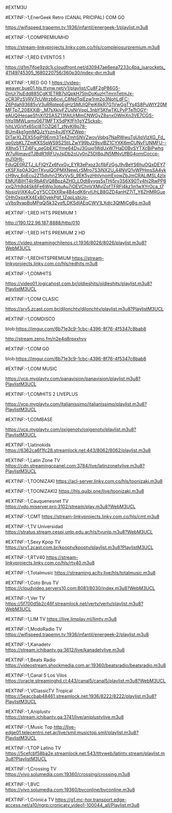 #EXTM3U

#EXTINF:-1,EnerGeek Retro (CANAL PRICIPAL) COM GO

https://wifispeed.trapemn.tv:1936/infantil/energeek-1/playlist.m3u8

#EXTINF:-1,COMPREMIUMHD

https://stream-linkyprojects.linky.com.co/hls/complejosurpremium.m3u8

#EXTINF:-1,RED EVENTOS 1

https://d1m7jfoe9zdc1j.cloudfront.net/d30947ae6eea7233c4ba_isarockets_41149745305_1680220756/360p30/index-dvr.m3u8

#EXTINF:-1,RED GO 1
https://video-weaver.bue01.hls.ttvnw.net/v1/playlist/Cu8F2gP86G5-DnUr7IuEdd885CgK1ETRB7slQpkH75InDoKuzHTmrnTetmJx-oCR3PzSVRV7cUWrzb6cvi_C8NdTqiEzw1rm2o3NohLdFC-Z6Pdah93685vV3uRRqtepEgHzSMUlQPeiK6kR7G1VwGgTYs4S8PuWtY20MMFTp7_208XXiB-_M7sXkjvFZUsNrVppL3nbY5KfwTKLPyPTeTtOGY-eAUQiHeoaeSfnXi12SASZ13fAlUrMmCNWGyZ8snxOWmXn3VE7CGS-hYq1IMWLqmy0671MFTX5dPKfFh1gYZ5cksb-hihLVGjVfx65icl8TOZQ6T_zNvKl9p78-BUm4kg1gmMQJzYszn4vJ6YKZWep-DlTarXLZEX55gjPI9Enm3Te4ZmhSNVZwovVqbg7NaRWwuTgUlqVlzXG_Fd_qp0zbKL7ZmKXSSpWS9S25tiLZwY99bJ29svlBZ1CYXK6mCUNvFUNMFU--X8hx5TTZj6Fy_qeGbEXCYme64DyJ3Gujo1WdUxW7HaD0BvSYTXcBiPwhgW7uRjmavdTJBdR1tRFUvJsjDb2oUy0nZ5DI8qJN5MNvUfBG4omiCoccp-mJ10Hlj-FduQE0RZTJ_iLFlQYZx6fvxGy_EYR3ePxoz3cflbFzGgJ9vBeYS6huOQxDEY7xKSFXp0A3QmTKyuiQOPMXNewLrSMro7S3jNX2U_44NVQ1yWPHmsSA4ykcH9vy_6oEcu2Z15dvhn21KvVySi_9EK5yzHnlynomExowZbJmCRALiMSL4zIxEMUfjBIHT4lrRbA6VQ8BpzAZHO_LOdt8yvgs5sTHj5rv3S6X90Ty4hj2RwPP8xxQ7rh9d4Sk6Fe6Wjo3otuAu7iOEVChnVXMylZofTFRFl4kz1in1wXYrOca_t7NssjqVjXK4uCgY5CCDtXRw4B4odK6rvIUhLB8GZD4anHZ7iT_Y6ZHMRGueOHhOxpxKX4ExBOyekPgf_1ZqpLsbUo-uVbs9vapBoMPqQj5k32yqfLDKSdIAEqCWV1LXdlc3QtMjCgBg.m3u8

#EXTINF:-1,RED HITS PREMIUM 1

http://190.122.96.187:8888/http/010

#EXTINF:-1,RED HITS PREMIUM 2 HD

https://video.streamingchilenos.cl:1936/8026/8026/playlist.m3u8?WebM3UCL

#EXTINF:-1,REDHITSPREMIUM
https://stream-linkyprojects.linky.com.co/hls/redhits.m3u8

#EXTINF:-1,COMHITS 

https://video01.logicahost.com.br/oldieshits/oldieshits/playlist.m3u8?PlaylistM3UCL

#EXTINF:-1,COM CLASIC

https://srv5.zcast.com.br/djlonchtv/djlonchtv/playlist.m3u8?PlaylistM3UCL

#EXTINF:-1,COMDISCO

blob:https://imgur.com/6b71e3c9-1cbc-4396-8f76-4f5347c8bab8

http://stream.zeno.fm/n2e4q8rpxxhvv

#EXTINF:-1,COM GO

blob:https://imgur.com/6b71e3c9-1cbc-4396-8f76-4f5347c8bab8

#EXTINF:-1,COM MUSIC

https://vcp.myplaytv.com/panavision/panavision/playlist.m3u8?PlaylistM3UCL

#EXTINF:-1,COMHITS 2 LIVEPLUS

https://vcp.myplaytv.com/italianissimo/italianissimo/playlist.m3u8?PlaylistM3UCL

#EXTINF:-1,COMBASE

https://vcp.myplaytv.com/oxigenotv/oxigenotv/playlist.m3u8?PlaylistM3UCL

#EXTINF:-1,latinokids
https://6362ca6f1fc28.streamlock.net:443/8062/8062/playlist.m3u8

#EXTINF:-1,Latin Zone TV
https://cdn.streamingcpanel.com:3784/live/latinzonetvlive.m3u8?PlaylistM3UCL

#EXTINF:-1,TOONIZAKI
https://acl-server.linky.com.co/hls/toonizaki.m3u8

#EXTINF:-1,TOONIZAKI2
https://hls.quibi.one/live/toonizaki.m3u8

#EXTINF:-1,Cauquenesnet TV
https://vdo.miserver.pro:3102/stream/play.m3u8?WebM3UCL

#EXTINF:-1,CMT
https://stream-linkyprojects.linky.com.co/hls/cmt.m3u8

#EXTINF:-1,TV Universidad
https://stratus.stream.cespi.unlp.edu.ar/hls/tvunlp.m3u8?WebM3UCL

#EXTINF:-1,Sexy Kpop TV
https://srv1.zcast.com.br/kpoptv/kpoptv/playlist.m3u8?PlaylistM3UCL

#EXTINF:-1,RTV40
https://stream-linkyprojects.linky.com.co/hls/rtv40.m3u8

#EXTINF:-1,Totalmusic
https://streaming.acltv.live/hls/totalmusic.m3u8

#EXTINF:-1,Coto Brus TV
https://cloudvideo.servers10.com:8081/8030/index.m3u8?WebM3UCL

#EXTINF:-1,Ver TV
https://5f700d5b2c46f.streamlock.net/vertv/vertv/playlist.m3u8?WebM3UCL

#EXTINF:-1,LIM TV
https://live.limplay.ml/limtv.m3u8

#EXTINF:-1,ModoRadio TV
https://wifispeed.trapemn.tv:1936/infantil/energeek-2/playlist.m3u8

#EXTINF:-1,Kanadetv
https://stream.ichibantv.ga:3612/live/kanadetvlive.m3u8

#EXTINF:-1,Beats Radio
https://videostream.shockmedia.com.ar:19360/beatsradio/beatsradio.m3u8

#EXTINF:-1,Canal 5 Los Vilos
https://oracle.streaminghd.cl:443/canal5/canal5/playlist.m3u8?WebM3UCL

#EXTINF:-1,VClassicTV Tropical
https://5eaccbab48461.streamlock.net:1936/8222/8222/playlist.m3u8?PlaylistM3UCL

#EXTINF:-1,Aniplustv
https://stream.ichibantv.ga:3741/live/aniplustvlive.m3u8

#EXTINF:-1,Music Top
http://live-edge01.telecentro.net.ar/live/smil:musictop.smil/playlist.m3u8?PlaylistM3UCL

#EXTINF:-1,TOP Latino TV
https://5cefcbf58ba2e.streamlock.net:543/tltvweb/latintv.stream/playlist.m3u8?PlaylistM3UCL

#EXTINF:-1,Crossing TV 
https://vivo.solumedia.com:19360/crossing/crossing.m3u8

#EXTINF:-1,BVC
https://vivo.solumedia.com:19360/bvconline/bvconline.m3u8

#EXTINF:-1,Crónica TV
https://g1.mc-hor.transport.edge-access.net/a10/ngrp:cronicatv_video1-100044_all/Playlist.m3u8
